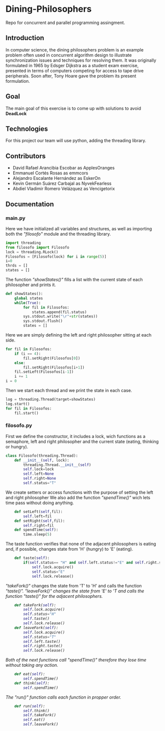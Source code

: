 # Dining-Philosophers
Repo for concurrent and parallel programming assingment.

## Introduction
In computer science, the dining philosophers problem is an example problem often used in concurrent algorithm design to illustrate synchronization issues and techniques for resolving them.
It was originally formulated in 1965 by Edsger Dijkstra as a student exam exercise, presented in terms of computers competing for access to tape drive peripherals. Soon after, Tony Hoare gave the problem its present formulation.

## Goal
The main goal of this exercise is to come up with solutions to avoid <b>DeadLock</b>

## Technologies
For this project our team will use python, adding the threading library.

## Contributors
* David Rafael Arancibia Escobar as ApplesOranges
* Emmanuel Cortés Rosas as emmcors
* Alejandro Escalante Hernández as EskerOn
* Kevin Germán Suárez Carbajal as NyvekFearless 
* Abdiel Vladimir Romero Velázquez as Vencigetorix

## Documentation

### main.py
Here we have initialized all variables and structures, as well as importing both the <i>"filosofo"</i> module and the threading library.
```python
import threading 
from filosofo import Filosofo
lock = threading.RLock()
Filosofos = [Filosofo(lock) for i in range(5)]
i=0
thrds = []
states = []
```
The function <i>"showStates()"</i> fills a list with the current state of each philosopher and prints it.

```python
def showStates():
    global states
    while(True):
        for fil in Filosofos:
            states.append(fil.status)
        sys.stdout.write("\r"+str(states))
        sys.stdout.flush()
        states = []
```
Here we are simply defining the left and right philosopher sitting at each side.

```python
for fil in Filosofos:
    if (i == 4):
        fil.setRight(Filosofos[0])
    else:
        fil.setRight(Filosofos[i+1])
    fil.setLeft(Filosofos[i-1])
    i += 1
i = 0
```
Then we start each thread and we print the state in each case.

```python
log = threading.Thread(target=showStates)
log.start()
for fil in Filosofos:
    fil.start()
```
### filosofo.py

First we define the constructor, it includes a lock, wich functions as a semaphore, left and right philosopher and the current state (eating, thinking or hungry).

```python
class Filosofo(threading.Thread):
    def __init__(self, lock):
        threading.Thread.__init__(self)
        self.lock=lock
        self.left=None
        self.right=None
        self.status="T"
```
We create setters or access functions with the purpose of setting the left and right philosopher
We also add the function <i>"spendTime()"</i> wich lets time pass without doing anything.
```python    
    def setLeft(self,fil):
        self.left=fil
    def setRight(self,fil):
        self.right=fil
    def spendTime(self):
        time.sleep(5)
```
The taste function verifies that none of the adjacent philosophers is eating and, if possible, changes state from 'H' (hungry) to 'E' (eating).

```python
    def taste(self):
        if(self.status== "H" and self.left.status!="E" and self.right.status!="E"):
            self.lock.acquire()
            self.status="E"
            self.lock.release()
```
<i>"takeFork()"</i> changes the state from 'T' to 'H' and calls the function <i>"taste()".
<i>"leaveFork()"</i> changes the state from 'E' to 'T and calls the function <i>"taste()"</i> for the adjacent philosophers.
```python
    def takeFork(self):
        self.lock.acquire()
        self.status="H"
        self.taste()
        self.lock.release()
    def leaveFork(self):
        self.lock.acquire()
        self.status="T"
        self.left.taste()
        self.right.taste()
        self.lock.release()
```
Both of the next functions call <i>"spendTime()"</i> therefore they lose time without taking any action.

```python
    def eat(self):        
        self.spendTime()
    def think(self):
        self.spendTime()
```
The <i>"run()"</i> function calls each function in propper order.
```python
    def run(self):
        self.think()
        self.takeFork()
        self.eat()
        self.leaveFork()
```        
